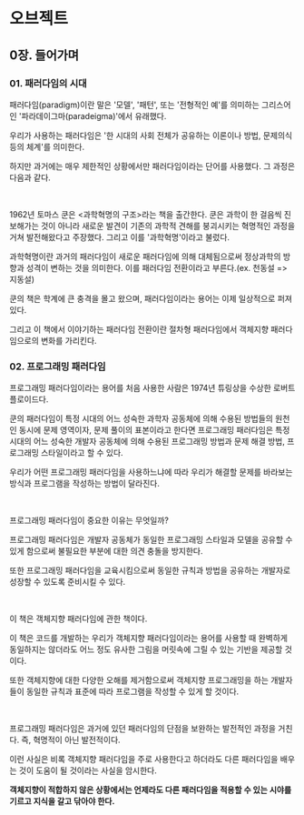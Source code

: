# 오브젝트

## 0장. 들어가며

### 01. 패러다임의 시대

패러다임(paradigm)이란 말은 '모델', '패턴', 또는 '전형적인 예'를 의미하는 그리스어인 '파라데이그마(paradeigma)'에서 유래했다.

우리가 사용하는 패러다임은 '한 시대의 사회 전체가 공유하는 이론이나 방법, 문제의식 등의 체계'를 의미한다.

하지만 과거에는 매우 제한적인 상황에서만 패러다임이라는 단어를 사용했다. 그 과정은 다음과 같다.

<br>

1962년 토마스 쿤은 <과학혁명의 구조>라는 책을 출간한다.
쿤은 과학이 한 걸음씩 진보해가는 것이 아니라 새로운 발견이 기존의 과학적 견해를 붕괴시키는 혁명적인 과정을 거쳐 발전해왔다고 주장했다.
그리고 이를 '과학혁명'이라고 불렀다.

과학혁명이란 과거의 패러다임이 새로운 패러다임에 의해 대체됨으로써 정상과학의 방향과 성격이 변하는 것을 의미한다. 이를 패러다임 전환이라고 부른다.(ex. 천동설 => 지동설)

쿤의 책은 학계에 큰 충격을 몰고 왔으며, 패러다임이라는 용어는 이제 일상적으로 퍼져있다.

그리고 이 책에서 이야기하는 패러다임 전환이란 절차형 패러다임에서 객체지향 패러다임으로의 변화를 가리킨다.

### 02. 프로그래밍 패러다임

프로그래밍 패러다임이라는 용어를 처음 사용한 사람은 1974년 튜링상을 수상한 로버트 플로이드다.

쿤의 패러다임이 특정 시대의 어느 성숙한 과학자 공동체에 의해 수용된 방법들의 원천인 동시에 문제 영역이자, 문제 풀이의 표본이라고 한다면
프로그래밍 패러다임은 특정 시대의 어느 성숙한 개발자 공동체에 의해 수용된 프로그래밍 방법과 문제 해결 방법, 프로그래밍 스타일이라고 할 수 있다.

우리가 어떤 프로그래밍 패러다임을 사용하느냐에 따라 우리가 해결할 문제를 바라보는 방식과 프로그램을 작성하는 방법이 달라진다.

<br>

프로그래밍 패러다임이 중요한 이유는 무엇일까?

프로그래밍 패러다임은 개발자 공동체가 동일한 프로그래밍 스타일과 모델을 공유할 수 있게 함으로써 불필요한 부분에 대한 의견 충돌을 방지한다.

또한 프로그래밍 패러다임을 교육시킴으로써 동일한 규칙과 방법을 공유하는 개발자로 성장할 수 있도록 준비시킬 수 있다.

<br>

이 책은 객체지향 패러다임에 관한 책이다.

이 책은 코드를 개발하는 우리가 객체지향 패러다임이라는 용어를 사용할 때 완벽하게 동일하지는 않더라도 어느 정도 유사한 그림을 머릿속에 그릴 수 있는 기반을 제공할 것이다.

또한 객체지향에 대한 다양한 오해를 제거함으로써 객체지향 프로그래밍을 하는 개발자들이 동일한 규칙과 표준에 따라 프로그램을 작성할 수 있게 할 것이다.

<br>

프로그래밍 패러다임은 과거에 있던 패러다임의 단점을 보완하는 발전적인 과정을 거친다. 즉, 혁명적이 아닌 발전적이다.

이런 사실은 비록 객체지향 패러다임을 주로 사용한다고 하더라도 다른 패러다임을 배우는 것이 도움이 될 것이라는 사실을 암시한다.

**객체지향이 적합하지 않은 상황에서는 언제라도 다른 패러다임을 적용할 수 있는 시야를 기르고 지식을 갈고 닦아야 한다.**